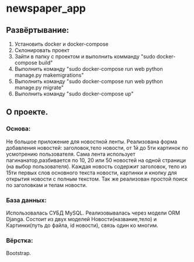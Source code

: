 # newspaper_app

## Развёртывание:
1. Установить docker и docker-compose
2. Склонировать проект
3. Зайти в папку с проектом и выполнить комманду "sudo docker-compose build"
4. Выполнить команду "sudo docker-compose run web python manage.py makemigrations"
5. Выполнить команду "sudo docker-compose run web python manage.py migrate"
6. Выполнить команду "sudo docker-compose up"

## О проекте.
### Основа:
Не большое приложение для новостной ленты. Реализована форма добавления новостей: заголовок,тело новости, от 1й до 5ти картинок по усмотрению пользователя. Сама лента использует пагинанатор,разбивается по 10, 20 или 50 новостей на одной страници (на выбор пользователя). Каждая новость содержит заголовок, тело из 15ти первых слов основного текста новости, картинки и кнопку для открытия новости с полным текстом. Так же реализован простой поиск по заголовкам и телам новости.
### База данных:
Использовалась СУБД MySQL. Реализовывалась через модели ORM Djanga. Состоит из двух моделей Новости(название,тело) и Картинки(путь до файла, id новости), связь один ко многим.
### Вёрстка:
Bootstrap.
